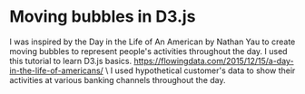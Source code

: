 # Moving bubbles in D3.js

 I was inspired by the Day in the Life of An American by Nathan Yau to create moving bubbles to represent people's activities throughout the day.
 I used this tutorial to learn D3.js basics.
 https://flowingdata.com/2015/12/15/a-day-in-the-life-of-americans/ \ 
 I used hypothetical customer's data to show their activities at various banking channels throughout the day.

